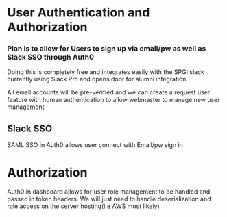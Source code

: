 # User Authentication and Authorization
### Plan is to allow for Users to sign up via email/pw as well as Slack SSO through Auth0
Doing this is completely free and integrates easily with the SPGI slack currently using Slack Pro and opens door for alumni integration

All email accounts will be pre-verified and we can create a request user feature with human authentication to allow webmaster to manage new user management

## Slack SSO
SAML SSO in Auth0 allows user connect with Email/pw sign in

# Authorization
Auth0 in dashboard allows for user role management to be handled and passed in token headers. We will just need to handle deserialization and role access on the server hosting(i.e AWS most likely)
